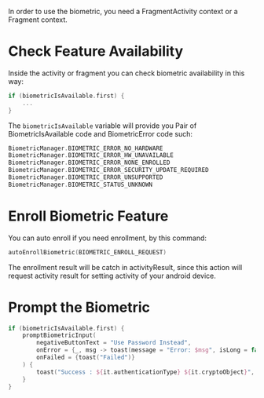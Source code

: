 In order to use the biometric, you need a FragmentActivity context or a Fragment context.

# Check Feature Availability
Inside the activity or fragment you can check biometric availability in this way:
```kotlin
if (biometricIsAvailable.first) {
    ...
}
```

The `biometricIsAvailable` variable will provide you Pair of BiometricIsAvailable code and BiometricError code such:
```kotlin
BiometricManager.BIOMETRIC_ERROR_NO_HARDWARE
BiometricManager.BIOMETRIC_ERROR_HW_UNAVAILABLE
BiometricManager.BIOMETRIC_ERROR_NONE_ENROLLED
BiometricManager.BIOMETRIC_ERROR_SECURITY_UPDATE_REQUIRED
BiometricManager.BIOMETRIC_ERROR_UNSUPPORTED
BiometricManager.BIOMETRIC_STATUS_UNKNOWN
```

# Enroll Biometric Feature
You can auto enroll if you need enrollment, by this command:
```kotlin
autoEnrollBiometric(BIOMETRIC_ENROLL_REQUEST)
```

The enrollment result will be catch in activityResult, since this action will request activity result for setting activity of your android device.

# Prompt the Biometric
```kotlin
if (biometricIsAvailable.first) {
    promptBiometricInput(
        negativeButtonText = "Use Password Instead",
        onError = {_, msg -> toast(message = "Error: $msg", isLong = false)},
        onFailed = {toast("Failed")}
    ) {
        toast("Success : ${it.authenticationType} ${it.cryptoObject}", true)
    }
}
```
